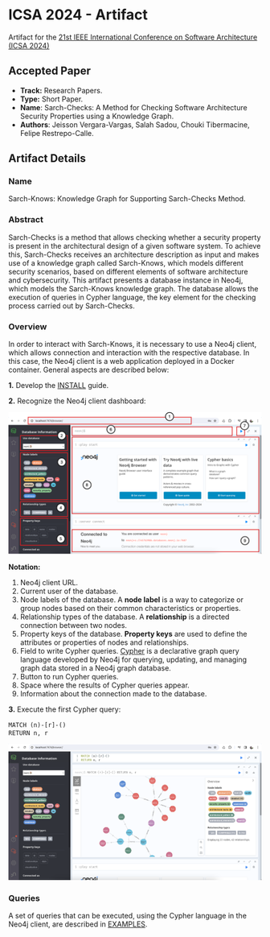 # ICSA 2024 - Artifact

Artifact for the [21st IEEE International Conference on Software Architecture (ICSA 2024)](https://conf.researchr.org/home/icsa-2024)

## Accepted Paper

- **Track:** Research Papers.
- **Type:** Short Paper.
- **Name**: Sarch-Checks: A Method for Checking Software Architecture Security Properties using a Knowledge Graph.
- **Authors**: Jeisson Vergara-Vargas, Salah Sadou, Chouki Tibermacine, Felipe Restrepo-Calle.

## Artifact Details

### Name

Sarch-Knows: Knowledge Graph for Supporting Sarch-Checks Method.

### Abstract

Sarch-Checks is a method that allows checking whether a security property is present in the architectural design of a given software system. To achieve this, Sarch-Checks receives an architecture description as input and makes use of a knowledge graph called Sarch-Knows, which models different security scenarios, based on different elements of software architecture and cybersecurity. This artifact presents a database instance in Neo4j, which models the Sarch-Knows knowledge graph. The database allows the execution of queries in Cypher language, the key element for the checking process carried out by Sarch-Checks.

### Overview

In order to interact with Sarch-Knows, it is necessary to use a Neo4j client, which allows connection and interaction with the respective database. In this case, the Neo4j client is a web application deployed in a Docker container. General aspects are described below:

**1.** Develop the [INSTALL](INSTALL.md) guide.

**2.** Recognize the Neo4j client dashboard:

![alt text](./figures/readme/fig1.png)

**Notation:**

1. Neo4j client URL.
2. Current user of the database.
3. Node labels of the database. A **node label** is a way to categorize or group nodes based on their common characteristics or properties.
4. Relationship types of the database. A **relationship** is a directed connection between two nodes.
5. Property keys of the database. **Property keys** are used to define the attributes or properties of nodes and relationships.
6. Field to write Cypher queries. [Cypher](https://neo4j.com/developer/cypher/) is a declarative graph query language developed by Neo4j for querying, updating, and managing graph data stored in a Neo4j graph database.
7. Button to run Cypher queries.
8. Space where the results of Cypher queries appear.
9. Information about the connection made to the database.

**3.** Execute the first Cypher query:

    MATCH (n)-[r]-()
    RETURN n, r

![alt text](./figures/readme/fig2.png)

### Queries

A set of queries that can be executed, using the Cypher language in the Neo4j client, are described in [EXAMPLES](EXAMPLES.md).